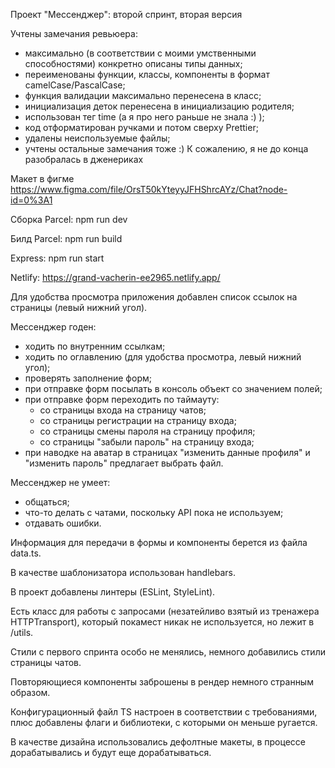 Проект "Мессенджер": второй спринт, вторая версия

Учтены замечания ревьюера:
- максимально (в соответствии с моими умственными способностями) конкретно описаны типы данных;
- переименованы функции, классы, компоненты в формат camelCase/PascalCase;
- функция валидации максимально перенесена в класс;
- инициализация деток перенесена в инициализацию родителя;
- использован тег time (а я про него раньше не знала :) );
- код отформатирован ручками и потом сверху Prettier;
- удалены неиспользуемые файлы;
- учтены остальные замечания тоже :) К сожалению, я не до конца разобралась в дженериках

Макет в фигме https://www.figma.com/file/OrsT50kYteyyJFHShrcAYz/Chat?node-id=0%3A1

Сборка Parcel: npm run dev

Билд Parcel: npm run build

Express: npm run start

Netlify: https://grand-vacherin-ee2965.netlify.app/

Для удобства просмотра приложения добавлен список ссылок на страницы (левый нижний угол).

Мессенджер годен:
- ходить по внутренним ссылкам;
- ходить по оглавлению (для удобства просмотра, левый нижний угол);
- проверять заполнение форм;
- при отправке форм посылать в консоль объект со значением полей;
- при отправке форм переходить по таймауту: 
  - со страницы входа на страницу чатов;
  - со страницы регистрации на страницу входа;
  - со страницы смены пароля на страницу профиля;
  - со страницы "забыли пароль" на страницу входа;
- при наводке на аватар в страницах "изменить данные профиля" и "изменить пароль" предлагает выбрать файл. 

Мессенджер не умеет:
- общаться;
- что-то делать с чатами, поскольку API пока не используем;
- отдавать ошибки.

Информация для передачи в формы и компоненты берется из файла data.ts.

В качестве шаблонизатора использован handlebars.

В проект добавлены линтеры (ESLint, StyleLint).

Есть класс для работы с запросами (незатейливо взятый из тренажера HTTPTransport), который покамест никак не используется, но лежит в /utils.

Стили с первого спринта особо не менялись, немного добавились стили страницы чатов.

Повторяющиеся компоненты заброшены в рендер немного странным образом.

Конфигурационный файл TS настроен в соответствии с требованиями, плюс добавлены флаги и библиотеки, с которыми он меньше ругается.

В качестве дизайна использовались дефолтные макеты, в процессе дорабатывались и будут еще дорабатываться.



